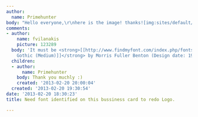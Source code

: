 ```yaml
---
author:
  name: Primehunter
body: "Hello everyone,\r\nhere is the image! thanks![img:sites/default/files/old-images/IMG_2703_6169.JPG]"
comments:
- author:
    name: fvilanakis
    picture: 123289
  body: 'It must be <strong>[[http://www.findmyfont.com/index.php/fonts/font-preview?fset=Bitstream&ffam=BankGothicCMdBT%20-%20Medium&fid=702bb7295ee36b0f15acddf12f131188&fsize=48&text=P%20MC%20Welding%20%26%20Contracting%20Ltd&wrap=2|Bank
    Gothic (Medium)]]</strong> by Morris Fuller Benton (Design date: 1930-1933)'
  children:
  - author:
      name: Primehunter
    body: Thank you muchly :)
    created: '2013-02-20 20:00:04'
  created: '2013-02-20 19:30:54'
date: '2013-02-20 18:30:23'
title: Need font identified on this bussiness card to redo Logo.

---
```

